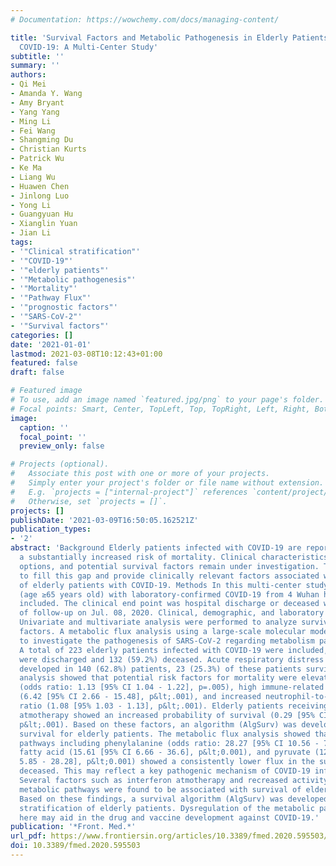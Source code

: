 ```yaml
---
# Documentation: https://wowchemy.com/docs/managing-content/

title: 'Survival Factors and Metabolic Pathogenesis in Elderly Patients (≥65) With
  COVID-19: A Multi-Center Study'
subtitle: ''
summary: ''
authors:
- Qi Mei
- Amanda Y. Wang
- Amy Bryant
- Yang Yang
- Ming Li
- Fei Wang
- Shangming Du
- Christian Kurts
- Patrick Wu
- Ke Ma
- Liang Wu
- Huawen Chen
- Jinlong Luo
- Yong Li
- Guangyuan Hu
- Xianglin Yuan
- Jian Li
tags:
- '"Clinical stratification"'
- '"COVID-19"'
- '"elderly patients"'
- '"Metabolic pathogenesis"'
- '"Mortality"'
- '"Pathway Flux"'
- '"prognostic factors"'
- '"SARS-CoV-2"'
- '"Survival factors"'
categories: []
date: '2021-01-01'
lastmod: 2021-03-08T10:12:43+01:00
featured: false
draft: false

# Featured image
# To use, add an image named `featured.jpg/png` to your page's folder.
# Focal points: Smart, Center, TopLeft, Top, TopRight, Left, Right, BottomLeft, Bottom, BottomRight.
image:
  caption: ''
  focal_point: ''
  preview_only: false

# Projects (optional).
#   Associate this post with one or more of your projects.
#   Simply enter your project's folder or file name without extension.
#   E.g. `projects = ["internal-project"]` references `content/project/deep-learning/index.md`.
#   Otherwise, set `projects = []`.
projects: []
publishDate: '2021-03-09T16:50:05.162521Z'
publication_types:
- '2'
abstract: 'Background Elderly patients infected with COVID-19 are reported to have
  a substantially increased risk of mortality. Clinical characteristics, treatment
  options, and potential survival factors remain under investigation. This study aimed
  to fill this gap and provide clinically relevant factors associated with survival
  of elderly patients with COVID-19. Methods In this multi-center study, elderly patients
  (age ≥65 years old) with laboratory-confirmed COVID-19 from 4 Wuhan hospitals were
  included. The clinical end point was hospital discharge or deceased with last date
  of follow-up on Jul. 08, 2020. Clinical, demographic, and laboratory data were collected.
  Univariate and multivariate analysis were performed to analyze survival and risk
  factors. A metabolic flux analysis using a large-scale molecular model was applied
  to investigate the pathogenesis of SARS-CoV-2 regarding metabolism pathways. Results
  A total of 223 elderly patients infected with COVID-19 were included, 91 (40.8%)
  were discharged and 132 (59.2%) deceased. Acute respiratory distress syndrome (ARDS)
  developed in 140 (62.8%) patients, 23 (25.3%) of these patients survived. Multivariate
  analysis showed that potential risk factors for mortality were elevated D-Dimer
  (odds ratio: 1.13 [95% CI 1.04 - 1.22], p=.005), high immune-related metabolic index
  (6.42 [95% CI 2.66 - 15.48], p&lt;.001), and increased neutrophil-to-lymphocyte
  ratio (1.08 [95% 1.03 - 1.13], p&lt;.001). Elderly patients receiving interferon
  atmotherapy showed an increased probability of survival (0.29 [95% CI 0.17 - 0.51],
  p&lt;.001). Based on these factors, an algorithm (AlgSurv) was developed to predict
  survival for elderly patients. The metabolic flux analysis showed that 12 metabolic
  pathways including phenylalanine (odds ratio: 28.27 [95% CI 10.56 - 75.72], p&lt;0.001),
  fatty acid (15.61 [95% CI 6.66 - 36.6], p&lt;0.001), and pyruvate (12.86 [95% CI
  5.85 - 28.28], p&lt;0.001) showed a consistently lower flux in the survivors versus
  deceased. This may reflect a key pathogenic mechanism of COVID-19 infection. Conclusion
  Several factors such as interferon atmotherapy and recreased activity of specific
  metabolic pathways were found to be associated with survival of elderly patients.
  Based on these findings, a survival algorithm (AlgSurv) was developed for clinical
  stratification of elderly patients. Dysregulation of the metabolic pathways revealed
  here may aid in the drug and vaccine development against COVID-19.'
publication: '*Front. Med.*'
url_pdf: https://www.frontiersin.org/articles/10.3389/fmed.2020.595503/full
doi: 10.3389/fmed.2020.595503
---
```

